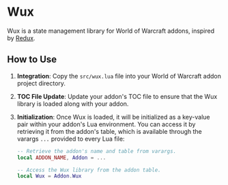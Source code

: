 # Wux

Wux is a state management library for World of Warcraft addons, inspired by [Redux](https://redux.js.org/).

## How to Use

1. **Integration**: Copy the `src/wux.lua` file into your World of Warcraft addon project directory.

2. **TOC File Update**: Update your addon's TOC file to ensure that the Wux library is loaded along with your addon.

3. **Initialization**: Once Wux is loaded, it will be initialized as a key-value pair within your addon's Lua environment. You can access it by retrieving it from the addon's table, which is available through the varargs `...` provided to every Lua file:

   ```lua
   -- Retrieve the addon's name and table from varargs.
   local ADDON_NAME, Addon = ...

   -- Access the Wux library from the addon table.
   local Wux = Addon.Wux
   ```

